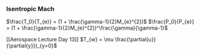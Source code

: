 
### Isentropic Mach
$\frac{T_0}{T_{e}} = (1 + \frac{\gamma-1}{2}M_{e}^{2})$
$\frac{P_0}{P_{e}} = (1 + \frac{\gamma-1}{2}M_{e}^{2})^\frac{\gamma}{\gamma-1}$ 

[[Aerospace Lecture Day 13]]
$T_{w} = \mu \frac{\partial{u}}{\partial{y}})_{y=0}$ 
